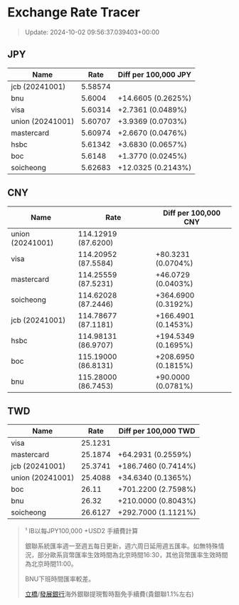 # Exchange Rate Tracer

> Update: 2024-10-02 09:56:37.039403+00:00

## JPY

| Name             |    Rate | Diff per 100,000 JPY   |
|------------------|---------|------------------------|
| jcb (20241001)   | 5.58574 |                        |
| bnu              | 5.6004  | +14.6605 (0.2625%)     |
| visa             | 5.60314 | +2.7361 (0.0489%)      |
| union (20241001) | 5.60707 | +3.9369 (0.0703%)      |
| mastercard       | 5.60974 | +2.6670 (0.0476%)      |
| hsbc             | 5.61342 | +3.6830 (0.0657%)      |
| boc              | 5.6148  | +1.3770 (0.0245%)      |
| soicheong        | 5.62683 | +12.0325 (0.2143%)     |

## CNY

| Name             | Rate                | Diff per 100,000 CNY   |
|------------------|---------------------|------------------------|
| union (20241001) | 114.12919	(87.6200) |                        |
| visa             | 114.20952	(87.5584) | +80.3231 (0.0704%)     |
| mastercard       | 114.25559	(87.5231) | +46.0729 (0.0403%)     |
| soicheong        | 114.62028	(87.2446) | +364.6900 (0.3192%)    |
| jcb (20241001)   | 114.78677	(87.1181) | +166.4901 (0.1453%)    |
| hsbc             | 114.98131	(86.9707) | +194.5349 (0.1695%)    |
| boc              | 115.19000	(86.8131) | +208.6950 (0.1815%)    |
| bnu              | 115.28000	(86.7453) | +90.0000 (0.0781%)     |

## TWD

| Name             |    Rate | Diff per 100,000 TWD   |
|------------------|---------|------------------------|
| visa             | 25.1231 |                        |
| mastercard       | 25.1874 | +64.2931 (0.2559%)     |
| jcb (20241001)   | 25.3741 | +186.7460 (0.7414%)    |
| union (20241001) | 25.4088 | +34.6340 (0.1365%)     |
| boc              | 26.11   | +701.2200 (2.7598%)    |
| bnu              | 26.32   | +210.0000 (0.8043%)    |
| soicheong        | 26.6127 | +292.7000 (1.1121%)    |


> ¹ IB以每JPY100,000 +USD2 手續費計算
>
> 銀聯系統匯率週一至週五每日更新，週六周日延用週五匯率。如無特殊情況，部分歐系貨幣匯率生效時間為北京時間16:30，其他貨幣匯率生效時間為北京時間11:00。
>
> BNU下班時間匯率較差。
>
> [立橋](https://www.wlbank.com.mo/uploads/ueditor/file/20181211/1544536513900230.pdf)/[發展銀行](https://www.mdb.com.mo/Service_Charges_20230728.pdf)海外銀聯提現暫時豁免手續費(貴銀聯1.1%左右)

